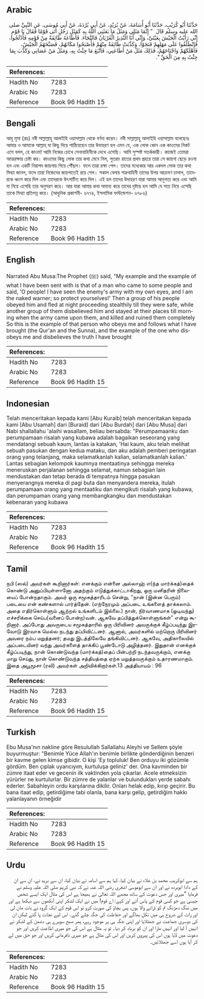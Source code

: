 ## Arabic


<div dir="rtl" lang="ar" style={{fontSize:'larger',backgroundColor:'#f8f9fa',padding:20}}>
حَدَّثَنَا أَبُو كُرَيْبٍ، حَدَّثَنَا أَبُو أُسَامَةَ، عَنْ بُرَيْدٍ، عَنْ أَبِي بُرْدَةَ، عَنْ أَبِي مُوسَى، عَنِ النَّبِيِّ صلى الله عليه وسلم قَالَ ‏ "‏ إِنَّمَا مَثَلِي وَمَثَلُ مَا بَعَثَنِي اللَّهُ بِهِ كَمَثَلِ رَجُلٍ أَتَى قَوْمًا فَقَالَ يَا قَوْمِ إِنِّي رَأَيْتُ الْجَيْشَ بِعَيْنَىَّ، وَإِنِّي أَنَا النَّذِيرُ الْعُرْيَانُ فَالنَّجَاءَ‏.‏ فَأَطَاعَهُ طَائِفَةٌ مِنْ قَوْمِهِ فَأَدْلَجُوا، فَانْطَلَقُوا عَلَى مَهَلِهِمْ فَنَجَوْا، وَكَذَّبَتْ طَائِفَةٌ مِنْهُمْ فَأَصْبَحُوا مَكَانَهُمْ، فَصَبَّحَهُمُ الْجَيْشُ، فَأَهْلَكَهُمْ وَاجْتَاحَهُمْ، فَذَلِكَ مَثَلُ مَنْ أَطَاعَنِي، فَاتَّبَعَ مَا جِئْتُ بِهِ، وَمَثَلُ مَنْ عَصَانِي وَكَذَّبَ بِمَا جِئْتُ بِهِ مِنَ الْحَقِّ ‏"‏‏.‏
</div>
<div style={{backgroundColor:'#f8f9fa',padding:20, marginBottom: 10}}><table> <thead> <tr> <th>References:</th> <th></th> </tr> </thead> <tbody><tr><td>Hadith No</td><td>7283</td></tr><tr><td>Arabic No</td><td>7283</td></tr><tr><td>Reference</td><td>Book 96 Hadith 15</td></tr></tbody></table></div>

## Bengali


<div dir="ltr" lang="bn" style={{fontSize:'larger',backgroundColor:'#f8f9fa',padding:20}}>
আবূ মূসা (রাঃ) নবী সাল্লাল্লাহু আলাইহি ওয়াসাল্লাম থেকে বর্ণনা করেন। নবী সাল্লাল্লাহু আলাইহি ওয়াসাল্লাম বলেছেনঃ আমার ও আমাকে আল্লাহ্ যা কিছু দিয়ে পাঠিয়েছেন তার উদাহরণ হল এমন যে, এক লোক কোন এক কাওমের নিকট এসে বলল, হে কাওম! আমি নিজের চোখে সেনাবাহিনীকে দেখে এসেছি। আমি সুস্পষ্ট সতর্ককারী। কাজেই তোমরা আত্মরক্ষার চেষ্টা কর। কাওমের কিছু লোক তার কথা মেনে নিল, সুতরাং রাতের প্রথম প্রহরে তারা সে জায়গা ছেড়ে রওনা হল এবং একটি নিরাপদ জায়গায় গিয়ে পৌঁছল। ফলে তারা রক্ষা পেল। তাদের মধ্যেকার আর একদল লোক তার কথা মিথ্যা জানল, ফলে তারা নিজেদের জায়গাতেই রয়ে গেল। সকাল বেলায় শত্রুবাহিনী তাদের উপর আক্রমণ চালাল, তাদেরকে ধ্বংস করে দিল এবং তাদেরকে উৎপাটিত করে দিল। এই হল তাদের উদাহরণ যারা আমার আনুগত্য করে এবং আমি যা নিয়ে এসেছি তার অনুসরণ করে। আর যারা আমার কথা অমান্য করে তাদের দৃষ্টান্ত হল আমি যে সত্য নিয়ে এসেছি তাকে মিথ্যা প্রতিপন্ন করে। (আধুনিক প্রকাশনী- ৬৭৭৪, ইসলামিক ফাউন্ডেশন- ৬৭৮৬)
</div>
<div style={{backgroundColor:'#f8f9fa',padding:20, marginBottom: 10}}><table> <thead> <tr> <th>References:</th> <th></th> </tr> </thead> <tbody><tr><td>Hadith No</td><td>7283</td></tr><tr><td>Arabic No</td><td>7283</td></tr><tr><td>Reference</td><td>Book 96 Hadith 15</td></tr></tbody></table></div>

## English


<div dir="ltr" lang="en" style={{fontSize:'larger',backgroundColor:'#f8f9fa',padding:20}}>
Narrated Abu Musa:The Prophet (ﷺ) said, "My example and the example of what I have been sent with is that of a man who came to some people and said, 'O people! I have seen the enemy's army with my own eyes, and I am the naked warner; so protect yourselves!' Then a group of his people obeyed him and fled at night proceeding stealthily till they were safe, while another group of them disbelieved him and stayed at their places till morning when the army came upon them, and killed and ruined them completely So this is the example of that person who obeys me and follows what I have brought (the Qur'an and the Sunna), and the example of the one who disobeys me and disbelieves the truth I have brought
</div>
<div style={{backgroundColor:'#f8f9fa',padding:20, marginBottom: 10}}><table> <thead> <tr> <th>References:</th> <th></th> </tr> </thead> <tbody><tr><td>Hadith No</td><td>7283</td></tr><tr><td>Arabic No</td><td>7283</td></tr><tr><td>Reference</td><td>Book 96 Hadith 15</td></tr></tbody></table></div>

## Indonesian


<div dir="ltr" lang="id" style={{fontSize:'larger',backgroundColor:'#f8f9fa',padding:20}}>
Telah menceritakan kepada kami [Abu Kuraib] telah menceritakan kepada kami [Abu Usamah] dari [Buraid] dari [Abu Burdah] dari [Abu Musa] dari Nabi shallallahu 'alaihi wasallam, beliau bersabda: "Perumpamaanku dan perumpamaan risalah yang kubawa adalah bagaikan seseorang yang mendatangi sebuah kaum, lantas ia katakan, 'Hai kaum, aku telah melihat sebuah pasukan dengan kedua mataku, dan aku adalah pemberi peringatan orang yang telanjang, maka selamatkanlah kalian, selamatkanlah kalian.' Lantas sebagian kelompok kaumnya mentaatinya sehingga mereka meneruskan perjalanan sehingga selamat, namun sebagian lain mendustakan dan tetap berada di tempatnya hingga pasukan menyerangnya mereka di pagi buta dan menyandera mereka, itulah perumpamaan orang yang mentaatiku dan mengikuti risalah yang kubawa, dan perumpaman orang yang membangkangku dan mendustakan kebenaran yang kubawa
</div>
<div style={{backgroundColor:'#f8f9fa',padding:20, marginBottom: 10}}><table> <thead> <tr> <th>References:</th> <th></th> </tr> </thead> <tbody><tr><td>Hadith No</td><td>7283</td></tr><tr><td>Arabic No</td><td>7283</td></tr><tr><td>Reference</td><td>Book 96 Hadith 15</td></tr></tbody></table></div>

## Tamil


<div dir="ltr" lang="ta" style={{fontSize:'larger',backgroundColor:'#f8f9fa',padding:20}}>
நபி (ஸல்) அவர்கள் கூறினார்கள்: எனக்கும் என்னை அல்லாஹ் எ(ந்த மார்க்கத்)தைக் கொண்டு அனுப்பியுள்ளானோ அதற்கும் எடுத்துக்காட்டாகிறது, ஒரு மனிதரின் நிலையைப் போன்றதாகும். அவர் ஒரு சமூகத்தாரிடம் சென்று, “நான் (இன்ன பெரும்) படையை என் கண்களால் பார்த்தேன். (எந்நேரமும் அப்படை உங்களைத் தாக்கலாம். அதை எதிர்கொள்ளும் ஆற்றல் உங்களிடம் இல்லை.) நான், நிர்வாணமாக (ஓடிவந்து) எச்சரிக்கை செய்ப(வனைப் போன்ற)வன். ஆகவே தப்பித்துக்கொள்ளுங்கள்” என்று கூறினார். அப்போது அவருடைய சமூகத்தாரில் ஒரு பிரிவினர் அவருக்குக் கீழ்ப்படிந்து இரவோடு இரவாக மெல்ல நடந்து தப்பிவிட்டனர். ஆனால், அவர்களில் மற்றொரு பிரிவினர் அவரை நம்ப மறுத்தனர்; தமது இடத்திலேயே தங்கிவிட்டனர். ஆகவே, அதிகாலையில் அப்படையினர் வந்து அவர்களைத் தாக்கிப் பூண்டோடு அழித்தனர். இதுதான் எனக்குக் கீழ்ப்படிந்து, நான் கொண்டுவந்த (மார்க்கத்)தைப் பின்பற்றி நடந்தவருக்கும், எனக்கு மாறு செய்து, நான் கொண்டுவந்த சத்தியத்தை ஏற்க மறுத்தவருக்கும் உதாரணமாகும். இதை அபூமூசா (ரலி) அவர்கள் அறிவிக்கிறார்கள்.13 அத்தியாயம் : 96
</div>
<div style={{backgroundColor:'#f8f9fa',padding:20, marginBottom: 10}}><table> <thead> <tr> <th>References:</th> <th></th> </tr> </thead> <tbody><tr><td>Hadith No</td><td>7283</td></tr><tr><td>Arabic No</td><td>7283</td></tr><tr><td>Reference</td><td>Book 96 Hadith 15</td></tr></tbody></table></div>

## Turkish


<div dir="ltr" lang="tr" style={{fontSize:'larger',backgroundColor:'#f8f9fa',padding:20}}>
Ebu Musa'nın nakline göre Resulullah Sallallahu Aleyhi ve Sellem şöyle buyurmuştur: "Benimle Yüce Allah'ın benimle birlikte gönderdiğinin benzeri bir kavme gelen kimse gibidir. O kişi 'Ey topluluk! Ben orduyu iki gözümle gördüm. Ben çıplak uyarıcıyım, kurtuluşa geliniz' der. Ona kavminden bir zümre itaat eder ve gecenin ilk vaktinden yola çıkarlar. Acele etmeksizin yürürler ne kurtulurlar. Bir zümre de yalanlar ve bulundukları yerde sabahı ederler. Sabahleyin ordu karşılarına dikilir. Onları helak edip, kırıp geçirir. Bu bana itaat edip, getirdiğime tabi olanla, bana karşı gelip, getirdiğim hakkı yalanlayanın örneğidir
</div>
<div style={{backgroundColor:'#f8f9fa',padding:20, marginBottom: 10}}><table> <thead> <tr> <th>References:</th> <th></th> </tr> </thead> <tbody><tr><td>Hadith No</td><td>7283</td></tr><tr><td>Arabic No</td><td>7283</td></tr><tr><td>Reference</td><td>Book 96 Hadith 15</td></tr></tbody></table></div>

## Urdu


<div dir="rtl" lang="ur" style={{fontSize:'larger',backgroundColor:'#f8f9fa',padding:20}}>
ہم سے ابوکریب محمد بن علاء نے بیان کیا، کہا ہم سے اسامہ نے بیان کیا، ان سے برید نے، ان سے ان کے دادا ابوبردہ نے اور ان سے ابوموسیٰ اشعری رضی اللہ عنہ نے کہ نبی کریم صلی اللہ علیہ وسلم نے فرمایا ”میری اور جس دعوت کے ساتھ مجھے اللہ تعالیٰ نے بھیجا ہے اس کی مثال ایک ایسے شخص جیسی ہے جو کسی قوم کے پاس آئے اور کہے: اے قوم! میں نے ایک لشکر اپنی آنکھوں سے دیکھا ہے اور میں ننگ دھڑنگ تم کو ڈرانے والا ہوں، پس بچاؤ کی صورت کرو تو اس قوم کے ایک گروہ نے بات مان لی اور رات کے شروع ہی میں نکل بھاگے اور حفاظت کی جگہ چلے گئے۔ اس لیے نجات پا گئے لیکن ان کی دوسری جماعت نے جھٹلایا اور اپنی جگہ ہی پر موجود رہے، پھر صبح سویرے ہی دشمن کے لشکر نے انہیں آ لیا اور انہیں مارا اور ان کو برباد کر دیا۔ تو یہ مثال ہے اس کی جو میری اطاعت کریں اور جو دعوت میں لایا ہوں اس کی پیروی کریں اور اس کی مثال ہے جو میری نافرمانی کریں اور جو حق میں لے کر آیا ہوں اسے جھٹلائیں۔
</div>
<div style={{backgroundColor:'#f8f9fa',padding:20, marginBottom: 10}}><table> <thead> <tr> <th>References:</th> <th></th> </tr> </thead> <tbody><tr><td>Hadith No</td><td>7283</td></tr><tr><td>Arabic No</td><td>7283</td></tr><tr><td>Reference</td><td>Book 96 Hadith 15</td></tr></tbody></table></div>